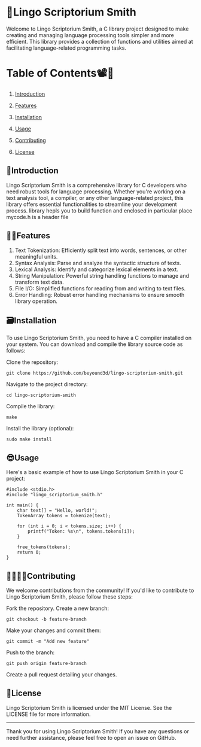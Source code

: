 # 🥸Lingo Scriptorium Smith
Welcome to Lingo Scriptorium Smith, a C library project designed to make creating and managing language processing tools simpler and more efficient. This library provides a collection of functions and utilities aimed at facilitating language-related programming tasks.

# Table of Contents📽📜
1. [Introduction](##🛬Introduction)
2. [Features](##Features)
3. [Installation](https://github.com/beyound3d/lingo-Scriptorium-Smith?tab=readme-ov-file#%EF%B8%8Finstallation)
4. [Usage](https://github.com/beyound3d/lingo-Scriptorium-Smith?tab=readme-ov-file#usage)
    
5. [Contributing](##Contributing)
6. [License](##License)
   
## 🛬Introduction
Lingo Scriptorium Smith is a comprehensive library for C developers who need robust tools for language processing. Whether you're working on a text analysis tool, a compiler, or any other language-related project, this library offers essential functionalities to streamline your development process.
library hepls you to build function and enclosed in particular place
mycode.h is a header file

## 👩🏻Features
1. Text Tokenization: Efficiently split text into words, sentences, or other meaningful units.
2. Syntax Analysis: Parse and analyze the syntactic structure of texts.
3. Lexical Analysis: Identify and categorize lexical elements in a text.
4. String Manipulation: Powerful string handling functions to manage and transform text data.
5. File I/O: Simplified functions for reading from and writing to text files.
6. Error Handling: Robust error handling mechanisms to ensure smooth library operation.
   
## 🗃️Installation
To use Lingo Scriptorium Smith, you need to have a C compiler installed on your system. You can download and compile the library source code as follows:

Clone the repository:
```
git clone https://github.com/beyound3d/lingo-scriptorium-smith.git
```


Navigate to the project directory:
```
cd lingo-scriptorium-smith
```

Compile the library:

```
make
```


Install the library (optional):
```
sudo make install
```

## 😎Usage
Here's a basic example of how to use Lingo Scriptorium Smith in your C project:

```
#include <stdio.h>
#include "lingo_scriptorium_smith.h"

int main() {
    char text[] = "Hello, world!";
    TokenArray tokens = tokenize(text);
    
    for (int i = 0; i < tokens.size; i++) {
        printf("Token: %s\n", tokens.tokens[i]);
    }
    
    free_tokens(tokens);
    return 0;
}
```

## 🫱🏽‍🫲🏻Contributing
We welcome contributions from the community! If you'd like to contribute to Lingo Scriptorium Smith, please follow these steps:

Fork the repository.
Create a new branch:
```
git checkout -b feature-branch
```

Make your changes and commit them:
```
git commit -m "Add new feature"
```

Push to the branch:
```
git push origin feature-branch
```

Create a pull request detailing your changes.

## 📑License
Lingo Scriptorium Smith is licensed under the MIT License. See the LICENSE file for more information.
<hr>

Thank you for using Lingo Scriptorium Smith! If you have any questions or need further assistance, please feel free to open an issue on GitHub.


